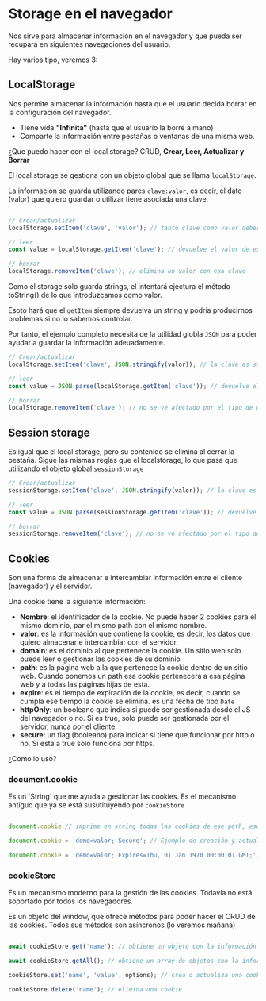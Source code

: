 # Storage en el navegador

Nos sirve para almacenar información en el navegador y que pueda ser recupara en siguientes navegaciones del usuario.

Hay varios tipo, veremos 3:

## LocalStorage

Nos permite almacenar la información hasta que el usuario decida borrar en la configuración del navegador.

- Tiene vida **"Infinita"** (hasta que el usuario la borre a mano)
- Comparte la información entre pestañas o ventanas de una misma web.

¿Que puedo hacer con el local storage? CRUD, **Crear, Leer, Actualizar y Borrar**

El local storage se gestiona con un objeto global que se llama `localStorage`.

La información se guarda utilizando pares `clave:valor`, es decir, el dato (valor) que quiero guardar o utilizar tiene asociada una clave.

```js

// Crear/actualizar
localStorage.setItem('clave', 'valor'); // tanto clave como valor deberían ser de tipo string para evitar errores

// leer
const value = localStorage.getItem('clave'); // devuelve el valor de esa clave o null si no existe

// borrar
localStorage.removeItem('clave'); // elimina un valor con esa clave

```

Como el storage solo guarda strings, el intentará ejectura el método toString() de lo que introduzcamos como valor.

Esoto hará que el `getItem` siempre devuelva un string y podría producirnos problemas si no lo sabemos controlar.

Por tanto, el ejemplo completo necesita de la utilidad globla `JSON` para poder ayudar a guardar la información adeuadamente.

```js
// Crear/actualizar
localStorage.setItem('clave', JSON.stringify(valor)); // la clave es string y con este cambio el valor puede ser cualquier tipo de datos, menos función

// leer
const value = JSON.parse(localStorage.getItem('clave')); // devuelve el valor de esa clave en el tipo de datos original o null si no existe

// borrar
localStorage.removeItem('clave'); // no se ve afectado por el tipo de datos

```

## Session storage

Es igual que el local storage, pero su contenido se elimina al cerrar la pestaña. Sigue las mismas reglas que el localstorage, lo que pasa que utilizando el objeto global `sessionStorage`

```js
// Crear/actualizar
sessionStorage.setItem('clave', JSON.stringify(valor)); // la clave es string y con este cambio el valor puede ser cualquier tipo de datos, menos función

// leer
const value = JSON.parse(sessionStorage.getItem('clave')); // devuelve el valor de esa clave en el tipo de datos original o null si no existe

// borrar
sessionStorage.removeItem('clave'); // no se ve afectado por el tipo de datos
```

## Cookies

Son una forma de almacenar e intercambiar información entre el cliente (navegador) y el servidor.

Una cookie tiene la siguiente información:

- **Nombre**: el identificador de la cookie. No puede haber 2 cookies para el mismo dominio, par el mismo path con el mismo nombre.
- **valor**: es la información que contiene la cookie, es decir, los datos que quiero almacenar e intercambiar con el servidor.
- **domain**: es el dominio al que pertenece la cookie. Un sitio web solo puede leer o gestionar las cookies de su dominio
- **path**: es la página web a la que pertenece la cookie dentro de un sitio web. Cuando ponemos un path esa cookie pertenecerá a esa página web y a todas las páginas hijas de esta.
- **expire**: es el tiempo de expiración de la cookie, es decir, cuando se cumpla ese tiempo la cookie se elimina. es una fecha de tipo `Date`
- **httpOnly**: un booleano que indica si puede ser gestionada desde el JS del navegador o no. Si es true, solo puede ser gestionada por el servidor, nunca por el cliente.
- **secure**: un flag (booleano) para indicar si tiene que funcionar por http o no. Si esta a true solo funciona por https.

¿Como lo uso?

### document.cookie

Es un 'String' que me ayuda a gestionar las cookies. Es el mecanismo antiguo que ya se está susutituyendo por `cookieStore`

```js

document.cookie // imprime en string todas las cookies de ese path, ese dominio que puedan ser gestionadas por JS. Procesando este string podremos obtener el valor de una cookie

document.cookie = 'demo=valor; Secure'; // Ejemplo de creación y actualización de una cookie

document.cookie = 'demo=valor; Expires=Thu, 01 Jan 1970 00:00:01 GMT;'; // eliminación de una cookie, seteando su fecha de expiración a una fecha anterior a la actual, en este caso el 1 de enero de 1970

```

### cookieStore

Es un mecanismo moderno para la gestión de las cookies. Todavía no está soportado por todos los navegadores.

Es un objeto del window, que ofrece métodos para poder hacer el CRUD de las cookies. Todos sus métodos son asíncronos (lo veremos mañana)

```js

await cookieStore.get('name'); // obtiene un objeto con la información de la cookie 'name'

await cookieStore.getAll(); // obtiene un array de objetos con la información de todas las cookies

cookieStore.set('name', 'value', options); // crea o actualiza una cookie

cookieStore.delete('name'); // elimina una cookie

```
